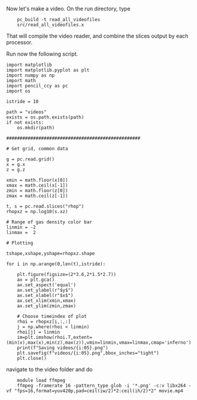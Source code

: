 
Now let's make a video. On the run directory, type 

		pc_build -t read_all_videofiles
		src/read_all_videofiles.x 
        
That will compile the video reader, and combine the slices output by each processor. 

Run now the following script. 

```
import matplotlib
import matplotlib.pyplot as plt
import numpy as np
import math
import pencil_ccy as pc
import os

istride = 10

path = "videos"
exists = os.path.exists(path)
if not exists:
    os.mkdir(path)

##################################################                                                    

# Get grid, common data                                                                               

g = pc.read.grid()
x = g.x
z = g.z

xmin = math.floor(x[0])
xmax = math.ceil(x[-1])
zmin = math.floor(z[0])
zmax = math.ceil(z[-1])

t, s = pc.read.slices("rhop")
rhopxz = np.log10(s.xz)

# Range of gas density color bar                                                                      
linmin = -2
linmax =  2

# Plotting                                                                                            

tshape,xshape,yshape=rhopxz.shape

for i in np.arange(0,len(t),istride):

    plt.figure(figsize=(2*3.6,2*1.5*2.7))
    ax = plt.gca()
    ax.set_aspect('equal')
    ax.set_ylabel(r"$y$")
    ax.set_xlabel(r"$x$")
    ax.set_xlim(xmin,xmax)
    ax.set_ylim(zmin,zmax)

    # Choose timeindex of plot                                                                        
    rhoi = rhopxz[i,:,:]
    j = np.where(rhoi < linmin) 
    rhoi[j] = linmin
    im=plt.imshow(rhoi.T,extent=(min(x),max(x),min(z),max(z)),vmin=linmin,vmax=linmax,cmap='inferno')
    print(f"Saving videos/{i:05}.png")
    plt.savefig(f"videos/{i:05}.png",bbox_inches="tight")
    plt.close()

```

navigate to the video folder and do 

		module load ffmpeg
		ffmpeg -framerate 16 -pattern_type glob -i '*.png' -c:v libx264 -vf "fps=16,format=yuv420p,pad=ceil(iw/2)*2:ceil(ih/2)*2" movie.mp4
